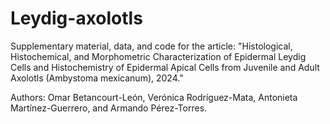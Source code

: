 # Leydig-axolotls


Supplementary material, data, and code for the article: "Histological, Histochemical, and Morphometric Characterization of Epidermal Leydig Cells and Histochemistry of Epidermal Apical Cells from Juvenile and Adult Axolotls (Ambystoma mexicanum), 2024."


Authors: Omar Betancourt-León, Verónica Rodríguez-Mata, Antonieta Martínez-Guerrero, and Armando Pérez-Torres.
